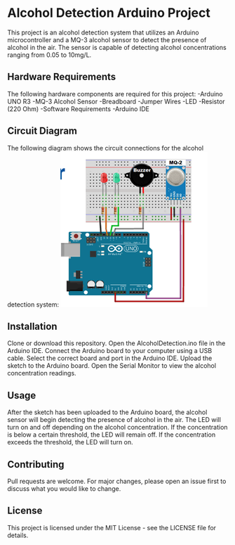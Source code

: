 # Alcohol Detection Arduino Project

This project is an alcohol detection system that utilizes an Arduino microcontroller and a MQ-3 alcohol sensor to detect the presence of alcohol in the air. The sensor is capable of detecting alcohol concentrations ranging from 0.05 to 10mg/L.

## Hardware Requirements
The following hardware components are required for this project:
-Arduino UNO R3
-MQ-3 Alcohol Sensor
-Breadboard
-Jumper Wires
-LED
-Resistor (220 Ohm)
-Software Requirements
-Arduino IDE
## Circuit Diagram
The following diagram shows the circuit connections for the alcohol detection system:
![](https://github.com/Monika3002/Alcohol-Detection/blob/main/Screenshot%20(372).png)

## Installation
Clone or download this repository.
Open the AlcoholDetection.ino file in the Arduino IDE.
Connect the Arduino board to your computer using a USB cable.
Select the correct board and port in the Arduino IDE.
Upload the sketch to the Arduino board.
Open the Serial Monitor to view the alcohol concentration readings.
## Usage
After the sketch has been uploaded to the Arduino board, the alcohol sensor will begin detecting the presence of alcohol in the air. The LED will turn on and off depending on the alcohol concentration. If the concentration is below a certain threshold, the LED will remain off. If the concentration exceeds the threshold, the LED will turn on.

## Contributing
Pull requests are welcome. For major changes, please open an issue first to discuss what you would like to change.

## License
This project is licensed under the MIT License - see the LICENSE file for details.
